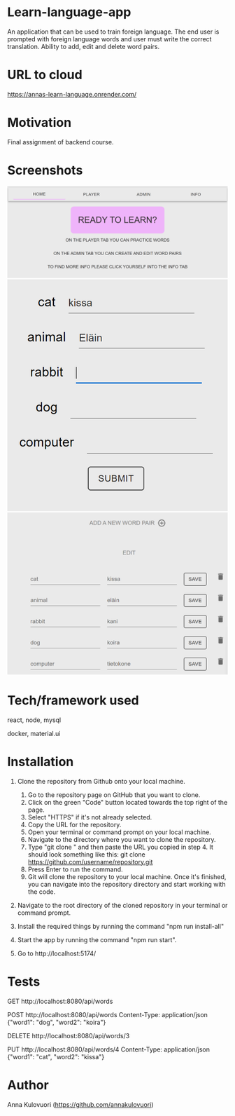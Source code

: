 
# Learn-language-app
An application that can be used to train foreign language. The end user is prompted with foreign language words and user must write the correct translation.
Ability to add, edit and delete word pairs.

# URL to cloud
https://annas-learn-language.onrender.com/

# Motivation
Final assignment of backend course.

# Screenshots
![Homepage](images/homepage.png)
![Player view](images/playerview.png)
![Admin view](images/adminview.png)

# Tech/framework used
react, node, mysql

docker, material.ui

# Installation
1. Clone the repository from Github onto your local machine.
    1. Go to the repository page on GitHub that you want to clone.
    2. Click on the green "Code" button located towards the top right of the page.
    3. Select "HTTPS" if it's not already selected.
    4. Copy the URL for the repository.
    5. Open your terminal or command prompt on your local machine.
    6. Navigate to the directory where you want to clone the repository.
    7. Type "git clone " and then paste the URL you copied in step 4. It should look something like this: 
    git clone https://github.com/username/repository.git
    8. Press Enter to run the command.
    9. Git will clone the repository to your local machine. Once it's finished, you can navigate into the repository directory and start working with the code.

2. Navigate to the root directory of the cloned repository in your terminal or command prompt.

3. Install the required things by running the command "npm run install-all"

4. Start the app by running the command "npm run start".

5. Go to http://localhost:5174/

# Tests
GET http://localhost:8080/api/words

POST http://localhost:8080/api/words
Content-Type: application/json
{"word1": "dog", "word2": "koira"}

DELETE http://localhost:8080/api/words/3

PUT http://localhost:8080/api/words/4
Content-Type: application/json
{"word1": "cat", "word2": "kissa"}

# Author
Anna Kulovuori (https://github.com/annakulovuori)
